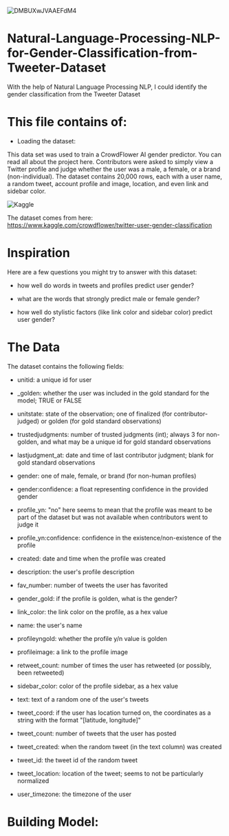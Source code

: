 ![DMBUXwJVAAEFdM4](https://user-images.githubusercontent.com/57557590/107415235-5b539400-6b28-11eb-97e1-fa95c364719d.jpg)

# Natural-Language-Processing-NLP-for-Gender-Classification-from-Tweeter-Dataset
With the help of Natural Language Processing NLP, I could identify the gender classification from the Tweeter Dataset

# This file contains of:
* Loading the dataset:

This data set was used to train a CrowdFlower AI gender predictor. You can read all about the project here. Contributors were asked to simply view a Twitter profile and judge whether the user was a male, a female, or a brand (non-individual). The dataset contains 20,000 rows, each with a user name, a random tweet, account profile and image, location, and even link and sidebar color.

![Kaggle](https://user-images.githubusercontent.com/57557590/107414632-825d9600-6b27-11eb-974c-9695c50ac847.PNG)

The dataset comes from here: https://www.kaggle.com/crowdflower/twitter-user-gender-classification

# Inspiration
Here are a few questions you might try to answer with this dataset:

* how well do words in tweets and profiles predict user gender?

* what are the words that strongly predict male or female gender?

* how well do stylistic factors (like link color and sidebar color) predict user gender?

# The Data
The dataset contains the following fields:

* unitid: a unique id for user

* _golden: whether the user was included in the gold standard for the model; TRUE or FALSE

* unitstate: state of the observation; one of finalized (for contributor-judged) or golden (for gold standard observations)

* trustedjudgments: number of trusted judgments (int); always 3 for non-golden, and what may be a unique id for gold standard observations

* lastjudgment_at: date and time of last contributor judgment; blank for gold standard observations

* gender: one of male, female, or brand (for non-human profiles)

* gender:confidence: a float representing confidence in the provided gender

* profile_yn: "no" here seems to mean that the profile was meant to be part of the dataset but was not available when contributors went to judge it

* profile_yn:confidence: confidence in the existence/non-existence of the profile

* created: date and time when the profile was created

* description: the user's profile description

* fav_number: number of tweets the user has favorited

* gender_gold: if the profile is golden, what is the gender?

* link_color: the link color on the profile, as a hex value

* name: the user's name

* profileyngold: whether the profile y/n value is golden

* profileimage: a link to the profile image

* retweet_count: number of times the user has retweeted (or possibly, been retweeted)

* sidebar_color: color of the profile sidebar, as a hex value

* text: text of a random one of the user's tweets

* tweet_coord: if the user has location turned on, the coordinates as a string with the format "[latitude, longitude]"

* tweet_count: number of tweets that the user has posted

* tweet_created: when the random tweet (in the text column) was created

* tweet_id: the tweet id of the random tweet

* tweet_location: location of the tweet; seems to not be particularly normalized

* user_timezone: the timezone of the user

# Building Model:


